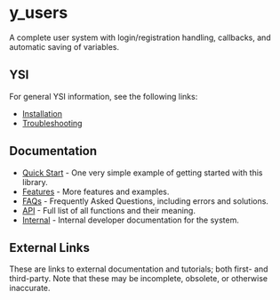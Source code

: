 # y_users

A complete user system with login/registration handling, callbacks, and automatic saving of variables.

## YSI

For general YSI information, see the following links:

* [Installation](../installation.md)
* [Troubleshooting](../troubleshooting.md)

## Documentation

* [Quick Start](y_users/quick-start.md) - One very simple example of getting started with this library.
* [Features](y_users/features.md) - More features and examples.
* [FAQs](y_users/faqs.md) - Frequently Asked Questions, including errors and solutions.
* [API](y_users/api.md) - Full list of all functions and their meaning.
* [Internal](y_users/internal.md) - Internal developer documentation for the system.

## External Links

These are links to external documentation and tutorials; both first- and third-party.  Note that these may be incomplete, obsolete, or otherwise inaccurate.

